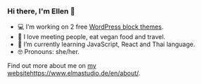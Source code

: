 ### Hi there, I'm Ellen 👋

- 💻 I’m working on 2 free [WordPress block themes](https://profiles.wordpress.org/elmastudio/#content-themes).
- 🌸 I love meeting people, eat vegan food and travel.
- 🌱 I’m currently learning JavaScript, React and Thai language.
- 🤓 Pronouns: she/her.

Find out more about me on [my website](https://www.elmastudio.de/en/about/)https://www.elmastudio.de/en/about/.
